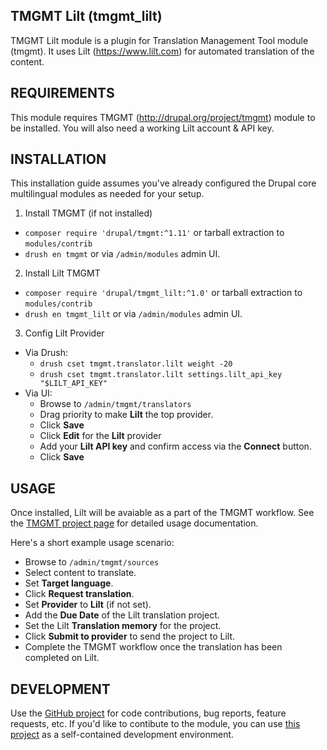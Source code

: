 TMGMT Lilt (tmgmt_lilt)
---------------------
TMGMT Lilt module is a plugin for Translation Management Tool module (tmgmt).
It uses Lilt (https://www.lilt.com) for automated translation of the content.

REQUIREMENTS
------------
This module requires TMGMT (http://drupal.org/project/tmgmt) module to be
installed. You will also need a working Lilt account & API key.

INSTALLATION
------------
This installation guide assumes you've already configured the Drupal core
multilingual modules as needed for your setup.

1. Install TMGMT (if not installed)
  - `composer require 'drupal/tmgmt:^1.11'` or tarball extraction
    to `modules/contrib`
  - `drush en tmgmt` or via `/admin/modules` admin UI.
2. Install Lilt TMGMT
  - `composer require 'drupal/tmgmt_lilt:^1.0'` or tarball extraction
    to `modules/contrib`
  - `drush en tmgmt_lilt` or via `/admin/modules` admin UI.
3. Config Lilt Provider
  - Via Drush:
    - `drush cset tmgmt.translator.lilt weight -20`
    - `drush cset tmgmt.translator.lilt settings.lilt_api_key "$LILT_API_KEY"`
  - Via UI:
    - Browse to `/admin/tmgmt/translators`
    - Drag priority to make **Lilt** the top provider.
    - Click **Save**
    - Click **Edit** for the **Lilt** provider
    - Add your **Lilt API key** and confirm access via the **Connect** button.
    - Click **Save**

USAGE
------------
Once installed, Lilt will be avaiable as a part of the TMGMT workflow.  See
the [TMGMT project page](https://www.drupal.org/project/tmgmt) for detailed
usage documentation.

Here's a short example usage scenario:

- Browse to `/admin/tmgmt/sources`
- Select content to translate.
- Set **Target language**.
- Click **Request translation**.
- Set **Provider** to **Lilt** (if not set).
- Add the **Due Date** of the Lilt translation project.
- Set the Lilt **Translation memory** for the project.
- Click **Submit to provider** to send the project to Lilt.
- Complete the TMGMT workflow once the translation has been completed on Lilt.

DEVELOPMENT
------------

Use the [GitHub project](http://github.com/lilt/tmgmt_lilt) for code
contributions, bug reports, feature requests, etc. If you'd like to contibute
to the module, you can use [this project](https://github.com/lilt/lilt_drupal_env)
as a self-contained development environment.
